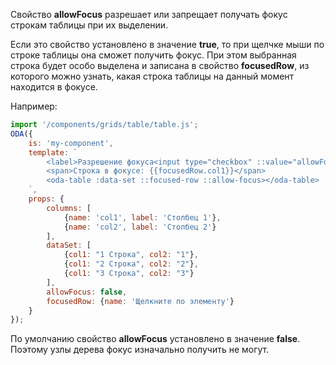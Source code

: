 Свойство **allowFocus** разрешает или запрещает получать фокус строкам таблицы при их выделении.

Если это свойство установлено в значение **true**, то при щелчке мыши по строке таблицы она сможет получить фокус. При этом выбранная строка будет особо выделена и записана в свойство **focusedRow**, из которого можно узнать, какая строка таблицы на данный момент находится в фокусе.

Например:

```javascript _run_line_edit_loadoda_[my-component.js]_h=160_
import '/components/grids/table/table.js';
ODA({
    is: 'my-component',
    template: `
        <label>Разрешение фокуса<input type="checkbox" ::value="allowFocus" ></label> <br>
        <span>Строка в фокусе: {{focusedRow.col1}}</span>
        <oda-table :data-set ::focused-row ::allow-focus></oda-table>
    `,
    props: {
        columns: [
            {name: 'col1', label: 'Столбец 1'},
            {name: 'col2', label: 'Столбец 2'}
        ],
        dataSet: [
            {col1: "1 Строка", col2: "1"},
            {col1: "2 Строка", col2: "2"},
            {col1: "3 Строка", col2: "3"}
        ],
        allowFocus: false,
        focusedRow: {name: 'Щелкните по элементу'}
    }
});
```

По умолчанию свойство **allowFocus** установлено в значение **false**. Поэтому узлы дерева фокус изначально получить не могут.
